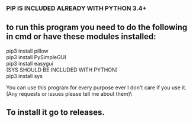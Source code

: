 ### PIP IS INCLUDED ALREADY WITH PYTHON 3.4+
## to run this program you need to do the following in cmd or have these modules installed:
pip3 install pillow\
pip3 install PySimpleGUI\
pip3 install easygui\
(SYS SHOULD BE INCLUDED WITH PYTHON)\
pip3 install sys

You can use this program for every purpose ever I don't care if you use it.\
(Any requests or issues please tell me about them)\
## To install it go to releases.

